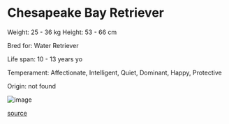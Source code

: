 # Chesapeake Bay Retriever

Weight: 25 - 36 kg
Height: 53 - 66 cm

Bred for: Water Retriever

Life span: 10 - 13 years yo

Temperament: Affectionate, Intelligent, Quiet, Dominant, Happy, Protective

Origin: not found

![image](https://cdn2.thedogapi.com/images/9BXwUeCc2.jpg)

[source](https://api.thedogapi.com/v1/breeds/76)
